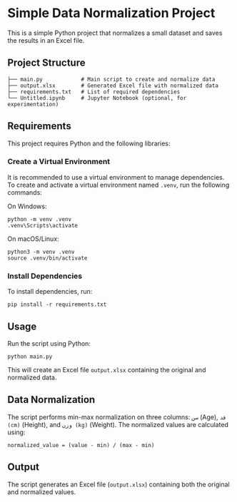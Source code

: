 # Simple Data Normalization Project

This is a simple Python project that normalizes a small dataset and saves the results in an Excel file.

## Project Structure

```
├── main.py            # Main script to create and normalize data
├── output.xlsx        # Generated Excel file with normalized data
├── requirements.txt   # List of required dependencies
└── Untitled.ipynb     # Jupyter Notebook (optional, for experimentation)
```

## Requirements

This project requires Python and the following libraries:

### Create a Virtual Environment

It is recommended to use a virtual environment to manage dependencies. To create and activate a virtual environment named `.venv`, run the following commands:

On Windows:

```
python -m venv .venv
.venv\Scripts\activate
```

On macOS/Linux:

```
python3 -m venv .venv
source .venv/bin/activate
```

### Install Dependencies

To install dependencies, run:

```
pip install -r requirements.txt
```

## Usage

Run the script using Python:

```
python main.py
```

This will create an Excel file `output.xlsx` containing the original and normalized data.

## Data Normalization

The script performs min-max normalization on three columns: `سن` (Age), `قد (cm)` (Height), and `وزن (kg)` (Weight). The normalized values are calculated using:

```
normalized_value = (value - min) / (max - min)
```

## Output

The script generates an Excel file (`output.xlsx`) containing both the original and normalized values.
